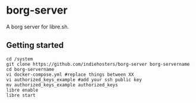 # borg-server

A borg server for libre.sh.

## Getting started

```
cd /system
git clone https://github.com/indiehosters/borg-server borg-servername
cd borg-servername
vi docker-compose.yml #replace things between XX
vi authorized_keys_example #add your ssh public key
mv authorized_keys_example authorized_keys
libre enable
libre start
```
